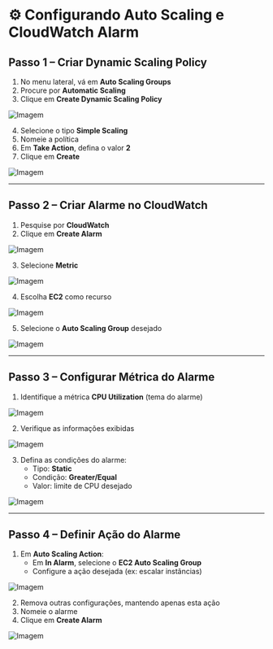 # ⚙️ Configurando Auto Scaling e CloudWatch Alarm

## Passo 1 – Criar Dynamic Scaling Policy

1. No menu lateral, vá em **Auto Scaling Groups**  
2. Procure por **Automatic Scaling**  
3. Clique em **Create Dynamic Scaling Policy**  

![Imagem]()

4. Selecione o tipo **Simple Scaling**  
5. Nomeie a política  
6. Em **Take Action**, defina o valor **2**  
7. Clique em **Create**  

![Imagem]()

---

## Passo 2 – Criar Alarme no CloudWatch

1. Pesquise por **CloudWatch**  
2. Clique em **Create Alarm**  

![Imagem]()

3. Selecione **Metric**  

![Imagem]()

4. Escolha **EC2** como recurso  

![Imagem]()

5. Selecione o **Auto Scaling Group** desejado  

![Imagem]()

---

## Passo 3 – Configurar Métrica do Alarme

1. Identifique a métrica **CPU Utilization** (tema do alarme)  

![Imagem]()

2. Verifique as informações exibidas  

![Imagem]()

3. Defina as condições do alarme:  
   - Tipo: **Static**  
   - Condição: **Greater/Equal**  
   - Valor: limite de CPU desejado  

![Imagem]()

---

## Passo 4 – Definir Ação do Alarme

1. Em **Auto Scaling Action**:  
   - Em **In Alarm**, selecione o **EC2 Auto Scaling Group**  
   - Configure a ação desejada (ex: escalar instâncias)  

![Imagem]()

2. Remova outras configurações, mantendo apenas esta ação  
3. Nomeie o alarme  
4. Clique em **Create Alarm**  

![Imagem]()
